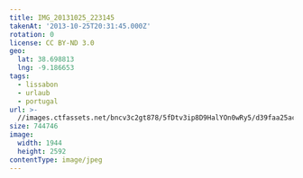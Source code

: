 ```yaml
---
title: IMG_20131025_223145
takenAt: '2013-10-25T20:31:45.000Z'
rotation: 0
license: CC BY-ND 3.0
geo:
  lat: 38.698813
  lng: -9.186653
tags:
  - lissabon
  - urlaub
  - portugal
url: >-
  //images.ctfassets.net/bncv3c2gt878/5fDtv3ip8D9HalYOn0wRy5/d39faa25acca459b2d9ddc2d153384bf/img_20131025_223145_10570426385_o
size: 744746
image:
  width: 1944
  height: 2592
contentType: image/jpeg
---
```


